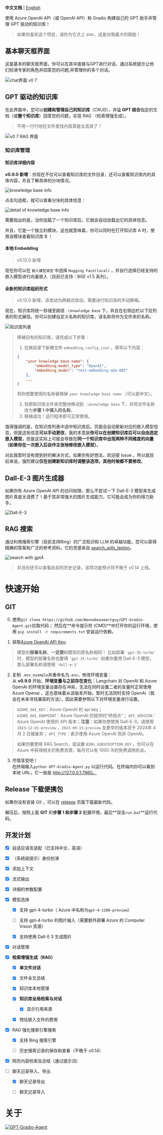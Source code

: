 **中文文档** | [English](README.md)

使用 Azure OpenAI API（或 OpenAI API）和 Gradio 构建自己的 GPT 助手并管理 GPT 驱动的知识库！
> 如果你喜欢这个项目，请你为它点上 star，这是对我最大的鼓励！

## 基本聊天框界面

这是基本的聊天框界面，你可以在其中直接与GPT进行对话，通过系统提示让他们扮演专家的角色并回答您的问题,并管理你的多个对话。

![chat界面 v0 7](https://github.com/Wannabeasmartguy/GPT-Gradio-Agent/assets/107250451/f0ec31dc-6cdf-42db-9f8c-4dceae9dabca)

## GPT 驱动的知识库

在此界面中，您可以**创建和管理自己的知识库**（CRUD），并**让 GPT 结合**指定的文档（或**整个知识库**）回答您的问题，实现 RAG （检索增强生成）。

> 不用一行行地在文件里找内容真是太高效了！

![v0 7 RAG 界面](https://github.com/Wannabeasmartguy/GPT-Gradio-Agent/assets/107250451/705c8f58-d46b-487a-b4d5-9cc38397397f)

### 知识库管理

#### 知识库详细内容

**v0.9.0 新增**：你现在不仅可以查看知识库的文件目录，还可以查看知识库内的具体内容，并且了解具体的分块情况。

![knowledge base info](https://github.com/Wannabeasmartguy/GPT-Gradio-Agent/assets/107250451/adec4553-8815-419b-9b72-445bd6176c63)

点击勾选框，就可以查看分块的具体信息：

![detail of knowledge base info](https://github.com/Wannabeasmartguy/GPT-Gradio-Agent/assets/107250451/1c29dcd7-aa0b-4c87-820d-2fdee57e4144)

需要指出的是，当你加载了一个知识库后，它就会自动加载出它的具体信息。

并且，它是一个独立的模块，这也就意味着，你可以同时在打开知识库 A 时，使用该模块查看知识库 B ！

#### 本地 Embedding

>  v0.12.0 新增

现在你可以在 `嵌入模型类型` 中选择 `Hugging Face(local)` ，并自行选择已经支持的嵌入模型进行向量嵌入（目前已支持：BGE v1.5 系列）。

#### 全新的知识库组织形式

> v0.12.0 新增，该改动为跨越式改动，需要进行知识库的手动移植。

现在，知识库将统一存储至路径 `.\knowledge base` 下，并且在右侧边栏以下拉列表的形式展现。你可以创建自定义名称的知识库，该名称将作为文件夹的名称。

![知识库列表](https://github.com/Wannabeasmartguy/GPT-Gradio-Agent/assets/107250451/01175158-5564-48ed-9c03-bf465d2be6d4)

> 移植旧有的知识库，请完成以下步骤：
>
> 1. 在根目录下新建文件 `embedding_config.json` ，填写以下内容：
>
> ```json
> {
>     "your knowledge base name": {
>         "embedding_model_type": "OpenAI",
>         "embedding_model": "text-embedding-ada-002"
>     },
>     ...
> }
> ```
>
> 将你想要使用的名称替换掉 `your knowledge base name` （可以是中文）。
>
> 2. 将原知识库文件夹完整地移动到 `.\knowledge base` 下，并将文件名称改为**步骤 1 中填入的名称**。
> 3. 移植成功！运行程序即可正常使用。

值得强调的是，在知识库列表中选中知识库后，页面会自动更新对应的嵌入模型信息，但是这些信息**可以手动更改**，我的本意是**你可以在创建知识库后可以自由选定嵌入模型**，但是这实际上可能会导致在**同一个知识库中出现两种不同维度的向量（如果你在一次嵌入后自作主张地修改嵌入模型）**。

对此我暂时没有想到好的解决方式，如果你有好想法，欢迎提 Issue 。所以就目前来说，强烈建议**仅在创建新知识库时调整该选项，其他时候都不要修改**。

## Dall-E-3 图片生成器

如果你有 Azure OpenAI API 的访问权限，那么不尝试一下 Dall-E-3 模型来生成图片真是太浪费了！基于其非常强大的图片生成能力，它可能会成为你的得力助手。

![Dall-E-3](https://github.com/Wannabeasmartguy/GPT-Gradio-Agent/assets/107250451/6b8c7e7c-8c75-41a0-b0ce-46f69bb7a9ef)

## RAG 搜索

通过利用搜索引擎（目前支持Bing）的广泛知识和 LLM 的卓越功能，您可以获得精确的答案和广泛的参考资料。它的灵感来自 [search_with_lepton](https://github.com/leptonai/search_with_lepton)。

![search with gpt4](https://github.com/Wannabeasmartguy/GPT-Gradio-Agent/assets/107250451/89cdcb56-82c1-4b2c-a2ef-60a63bc8dfe0)

> 并且你还可以查看此前的历史记录，该项功能预计将不晚于 v0.14 上线。

# 快速开始

## GIT

0. 使用`git clone https://github.com/Wannabeasmartguy/GPT-Gradio-Agent.git`拉取代码；
然后在**命令提示符 (CMD)**中打开你的运行环境，使用 `pip install -r requirements.txt` 安装运行依赖。

1. 获取[Azure OpenAI API Key](https://portal.azure.com/#home);

> 模型的**部署名称**，**一定要**和模型的原名称相同！
> 比如部署 `'gpt-35-turbo'` 时，模型的部署名称也要填 `'gpt-35-turbo'`
> 如果你要用 Dall-E-3 模型，那么部署名称请使用 `'dall-e-3'`

2. 复制 `.env_example`并重命名为`.env`，修改环境变量：  
    从 **v0.9.0** 开始，**环境变量与之前存在变化**：Langchain 对 OpenAI 和 Azure OpenAI 的环境变量设置存在冲突，无法在同时设置二者的变量时正常使用 Azure Openai ，这也意味着从该版本开始，暂时无法同时支持 OpenAI（我会在未来寻找兼容的方法），因此需要参照以下对环境变量进行设置。
  > `AZURE_OAI_KEY`：Azure OpenAI 的 api key；  
  > `AZURE_OAI_ENDPOINT`：Azure OpenAI 的提供的“终结点”；
  > `API_VERSION`：Azure OpenAI 使用的 API 版本；**注意**：如果你想使用 Dall-E-3，请使用 `2023-12-01-preview` ，`2023-09-15-preview` 及更早的版本将于 2024年 4 月 2 日被废弃；
  > `API_TYPE`：表示使用 Azure OpenAI 而非 OpenAI。

  > 如果你要使用 RAG Search，请设置 `BING_SUBSCRIPTION_KEY` ，你可以在 Azure 中获得相关的免费资源，每月可以有 1000 次的免费调用机会。

3. 尽情享受吧！  
   在终端输入`python GPT-Gradio-Agent.py` 以运行代码。在终端内你可以看到本地 URL，它一般是 http://127.0.0.1:7860。

## Release 下载便携包

如果你没有安装 Git ，可以在 [release](https://github.com/Wannabeasmartguy/GPT-Gradio-Agent/releases) 页面下载最新代码。

解压后，按照上面 **GIT** 的**步骤 1 和步骤 2** 配置环境，最后**双击`run.bat`**运行代码。

## 开发计划

- [x] 自适应语言适配（已支持中文、英语）

- [x] （系统级提示）身份扮演

- [x] 添加上下文

- [x] 流式输出

- [x] 详细的参数配置

- [x] 模型选择

  - [x] 支持 gpt-4-turbo（ Azure 中名称为`gpt-4-1106-preview`）
  
  - [ ] 支持 gpt-4-turbo 的图片输入（需要额外部署 Azure 的 Computer Vision 资源）
  
  - [x] 支持使用 Dall-E 3 生成图片

- [x] 对话管理 

- [x] **检索增强生成（RAG）**
  
  - [x] **单文件对话**
  
  - [x] 文件全文总结

  - [x] 知识库本地管理

  - [x] **知识库全局检索与对话**
    
    - [x] 显示引用来源
  
  - [x] 预估嵌入文件的费用

- [x] RAG 强化搜索引擎搜索
  
  - [x] 支持 Bing 搜索引擎
  
  - [ ] 历史搜索记录的保存和查看（不晚于 v0.14）

- [x] 网页内容检索及总结（通过提示词）

- [ ] 聊天记录导入、导出

  - [x] 聊天记录导出
  
  - [ ] 聊天记录导入

# 关于
[![GPT-Gradio-Agent](https://github-readme-stats-wannabeasmartguy.vercel.app/api?username=Wannabeasmartguy&show_icons=true&theme=vue)](https://github.com/Wannabeasmartguy/GPT-Gradio-Agent)    
